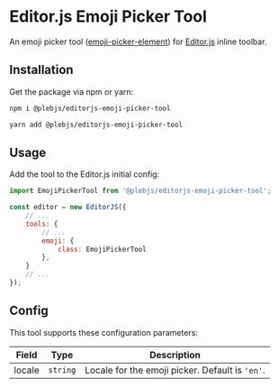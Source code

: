 # Editor.js Emoji Picker Tool

An emoji picker tool ([emoji-picker-element](https://github.com/nolanlawson/emoji-picker-element)) for [Editor.js](https://editorjs.io/) inline toolbar.

## Installation

Get the package via npm or yarn:

```bash
npm i @plebjs/editorjs-emoji-picker-tool
```

```bash
yarn add @plebjs/editorjs-emoji-picker-tool
```

## Usage

Add the tool to the Editor.js initial config:

```js
import EmojiPickerTool from '@plebjs/editorjs-emoji-picker-tool';

const editor = new EditorJS({
    // ...
    tools: {
        // ...
        emoji: {
            class: EmojiPickerTool
        },
    }
    // ...
});
```

## Config

This tool supports these configuration parameters:

| Field | Type | Description |
| --- | --- | --- |
| locale | `string` | Locale for the emoji picker. Default is `'en'`. |

